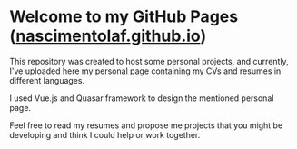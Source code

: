 # Welcome to my GitHub Pages ([nascimentolaf.github.io](https://nascimentolaf.github.io/))
This repository was created to host some personal projects, and currently, I've uploaded here my personal page containing my CVs and resumes in different languages.

I used Vue.js and Quasar framework to design the mentioned personal page.

Feel free to read my resumes and propose me projects that you might be developing and think I could help or work together.

